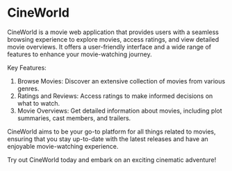 # CineWorld

CineWorld is a movie web application that provides users with a seamless browsing experience to explore movies, access ratings, and view detailed movie overviews. It offers a user-friendly interface and a wide range of features to enhance your movie-watching journey.

Key Features:

1. Browse Movies: Discover an extensive collection of movies from various genres.
2. Ratings and Reviews: Access ratings to make informed decisions on what to watch.
3. Movie Overviews: Get detailed information about movies, including plot summaries, cast members, and trailers.

CineWorld aims to be your go-to platform for all things related to movies, ensuring that you stay up-to-date with the latest releases and have an enjoyable movie-watching experience.

Try out CineWorld today and embark on an exciting cinematic adventure!